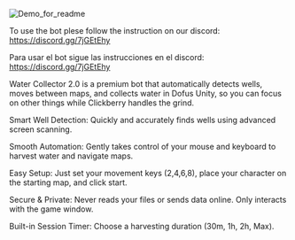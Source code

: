 ![Demo_for_readme](https://github.com/user-attachments/assets/9cf5927c-635a-4c4c-bbe5-5b2324bba3e8)

To use the bot plese follow the instruction on our discord: https://discord.gg/7jGEtEhy

Para usar el bot sigue las instrucciones en el discord: https://discord.gg/7jGEtEhy

Water Collector 2.0 is a premium bot that automatically detects wells, moves between maps, and collects water in Dofus Unity, so you can focus on other things while Clickberry handles the grind.

Smart Well Detection: Quickly and accurately finds wells using advanced screen scanning.

Smooth Automation: Gently takes control of your mouse and keyboard to harvest water and navigate maps.

Easy Setup: Just set your movement keys (2,4,6,8), place your character on the starting map, and click start.

Secure & Private: Never reads your files or sends data online. Only interacts with the game window.

Built-in Session Timer: Choose a harvesting duration (30m, 1h, 2h, Max).
